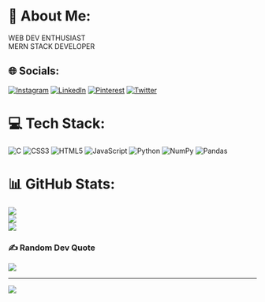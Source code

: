 # 💫 About Me:
WEB DEV ENTHUSIAST<br>MERN STACK DEVELOPER


## 🌐 Socials:
[![Instagram](https://img.shields.io/badge/Instagram-%23E4405F.svg?logo=Instagram&logoColor=white)](https://instagram.com/tanmay_agr) [![LinkedIn](https://img.shields.io/badge/LinkedIn-%230077B5.svg?logo=linkedin&logoColor=white)](https://linkedin.com/in/tanmayagr) [![Pinterest](https://img.shields.io/badge/Pinterest-%23E60023.svg?logo=Pinterest&logoColor=white)](https://pinterest.com/tanmayagr) [![Twitter](https://img.shields.io/badge/Twitter-%231DA1F2.svg?logo=Twitter&logoColor=white)](https://twitter.com/wordy_journeys) 

# 💻 Tech Stack:
![C](https://img.shields.io/badge/c-%2300599C.svg?style=plastic&logo=c&logoColor=white) ![CSS3](https://img.shields.io/badge/css3-%231572B6.svg?style=plastic&logo=css3&logoColor=white) ![HTML5](https://img.shields.io/badge/html5-%23E34F26.svg?style=plastic&logo=html5&logoColor=white) ![JavaScript](https://img.shields.io/badge/javascript-%23323330.svg?style=plastic&logo=javascript&logoColor=%23F7DF1E) ![Python](https://img.shields.io/badge/python-3670A0?style=plastic&logo=python&logoColor=ffdd54) ![NumPy](https://img.shields.io/badge/numpy-%23013243.svg?style=plastic&logo=numpy&logoColor=white) ![Pandas](https://img.shields.io/badge/pandas-%23150458.svg?style=plastic&logo=pandas&logoColor=white)
# 📊 GitHub Stats:
![](https://github-readme-stats.vercel.app/api?username=tanmayagrwl&theme=dark&hide_border=false&include_all_commits=false&count_private=false)<br/>
![](https://github-readme-streak-stats.herokuapp.com/?user=tanmayagrwl&theme=dark&hide_border=false)<br/>
![](https://github-readme-stats.vercel.app/api/top-langs/?username=tanmayagrwl&theme=dark&hide_border=false&include_all_commits=false&count_private=false&layout=compact)

### ✍️ Random Dev Quote
![](https://quotes-github-readme.vercel.app/api?type=horizontal&theme=radical)

---
[![](https://visitcount.itsvg.in/api?id=tanmayagrwl&icon=0&color=0)](https://visitcount.itsvg.in)

<!-- Proudly created with GPRM ( https://gprm.itsvg.in ) -->
